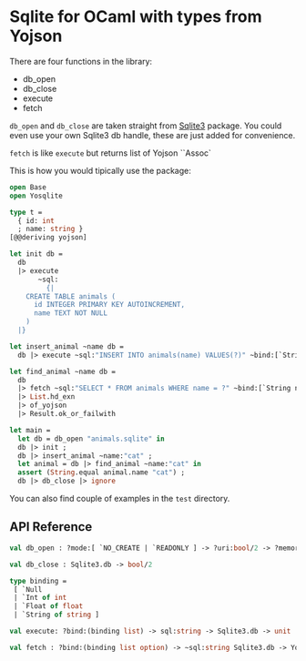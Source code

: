 # Sqlite for OCaml with types from Yojson

There are four functions in the library:

- db_open
- db_close
- execute
- fetch

`db_open` and `db_close` are taken straight from [Sqlite3](https://mmottl.github.io/sqlite3-ocaml/api/sqlite3/Sqlite3/) package. You could even use your own Sqlite3 db handle, these are just added for convenience.

`fetch` is like `execute` but returns list of Yojson ``Assoc`

This is how you would tipically use the package:

``` ocaml
open Base
open Yosqlite

type t =
  { id: int
  ; name: string }
[@@deriving yojson]

let init db =
  db
  |> execute
       ~sql:
         {|
    CREATE TABLE animals (
      id INTEGER PRIMARY KEY AUTOINCREMENT,
      name TEXT NOT NULL
    )
  |}

let insert_animal ~name db =
  db |> execute ~sql:"INSERT INTO animals(name) VALUES(?)" ~bind:[`String name]

let find_animal ~name db =
  db
  |> fetch ~sql:"SELECT * FROM animals WHERE name = ?" ~bind:[`String name]
  |> List.hd_exn
  |> of_yojson
  |> Result.ok_or_failwith

let main =
  let db = db_open "animals.sqlite" in
  db |> init ;
  db |> insert_animal ~name:"cat" ;
  let animal = db |> find_animal ~name:"cat" in
  assert (String.equal animal.name "cat") ;
  db |> db_close |> ignore
```

You can also find couple of examples in the `test` directory.

## API Reference


 ```ocaml
val db_open : ?mode:[ `NO_CREATE | `READONLY ] -> ?uri:bool/2 -> ?memory:bool/2 -> ?mutex:[ `FULL | `NO ] -> ?cache:[ `PRIVATE | `SHARED ] -> ?vfs:string -> string -> Sqlite3.db

val db_close : Sqlite3.db -> bool/2

type binding =
  [ `Null
  | `Int of int
  | `Float of float
  | `String of string ]

val execute: ?bind:(binding list) -> sql:string -> Sqlite3.db -> unit

val fetch : ?bind:(binding list option) -> ~sql:string Sqlite3.db -> Yojson.Safe.t list
 ```
 
 

